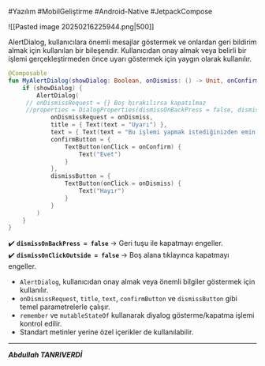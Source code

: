 #Yazılım #MobilGeliştirme #Android-Native  #JetpackCompose 


![[Pasted image 20250216225944.png|500]]


AlertDialog, kullanıcılara önemli mesajlar göstermek ve onlardan geri bildirim almak için kullanılan bir bileşendir. Kullanıcıdan onay almak veya belirli bir işlemi gerçekleştirmeden önce uyarı göstermek için yaygın olarak kullanılır.

```kotlin
@Composable
fun MyAlertDialog(showDialog: Boolean, onDismiss: () -> Unit, onConfirm: () -> Unit) {
    if (showDialog) {
        AlertDialog(
     // onDismissRequest = {} Boş bırakılırsa kapatılmaz
     //properties = DialogProperties(dismissOnBackPress = false, dismissOnClickOutside = false)
            onDismissRequest = onDismiss,
            title = { Text(text = "Uyarı") },
            text = { Text(text = "Bu işlemi yapmak istediğinizden emin misiniz?") },
            confirmButton = {
                TextButton(onClick = onConfirm) {
                    Text("Evet")
                }
            },
            dismissButton = {
                TextButton(onClick = onDismiss) {
                    Text("Hayır")
                }
            }
        )
    }
}
```

✔️ **`dismissOnBackPress = false`** → Geri tuşu ile kapatmayı engeller.  
✔️ **`dismissOnClickOutside = false`** → Boş alana tıklayınca kapatmayı engeller.
- `AlertDialog`, kullanıcıdan onay almak veya önemli bilgiler göstermek için kullanılır.
- `onDismissRequest`, `title`, `text`, `confirmButton` ve `dismissButton` gibi temel parametrelerle çalışır.
- `remember` ve `mutableStateOf` kullanarak diyalog gösterme/kapatma işlemi kontrol edilir.
- Standart metinler yerine özel içerikler de kullanılabilir.
---

***Abdullah TANRIVERDİ***


